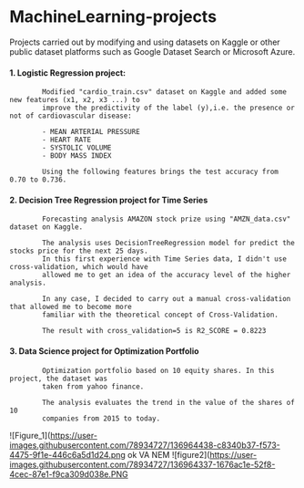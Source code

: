 # MachineLearning-projects
Projects carried out by modifying and using datasets on Kaggle or other public dataset platforms such as Google Dataset Search or Microsoft Azure.

#### 1. Logistic Regression project:
            Modified "cardio_train.csv" dataset on Kaggle and added some new features (x1, x2, x3 ...) to 
            improve the predictivity of the label (y),i.e. the presence or not of cardiovascular disease:
            
            - MEAN ARTERIAL PRESSURE
            - HEART RATE
            - SYSTOLIC VOLUME
            - BODY MASS INDEX
            
            Using the following features brings the test accuracy from 0.70 to 0.736.

#### 2. Decision Tree Regression project for Time Series
            Forecasting analysis AMAZON stock prize using "AMZN_data.csv" dataset on Kaggle.
            
            The analysis uses DecisionTreeRegression model for predict the stocks price for the next 25 days.
            In this first experience with Time Series data, I didn't use cross-validation, which would have
            allowed me to get an idea of the accuracy level of the higher analysis.
            
            In any case, I decided to carry out a manual cross-validation that allowed me to become more 
            familiar with the theoretical concept of Cross-Validation.
            
            The result with cross_validation=5 is R2_SCORE = 0.8223
            
#### 3. Data Science project for Optimization Portfolio
            Optimization portfolio based on 10 equity shares. In this project, the dataset was 
            taken from yahoo finance.
            
            The analysis evaluates the trend in the value of the shares of 10
            companies from 2015 to today. 
![Figure_1](https://user-images.githubusercontent.com/78934727/136964438-c8340b37-f573-4475-9f1e-446c6a5d1d24.png
            ok VA NEM
![figure2](https://user-images.githubusercontent.com/78934727/136964337-1676ac1e-52f8-4cec-87e1-f9ca309d038e.PNG

